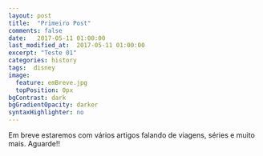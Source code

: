 ```yaml
---
layout: post
title:  "Primeiro Post"
comments: false
date:   2017-05-11 01:00:00
last_modified_at:  2017-05-11 01:00:00
excerpt: "Teste 01"
categories: history
tags:  disney
image:
  feature: emBreve.jpg
  topPosition: 0px
bgContrast: dark
bgGradientOpacity: darker
syntaxHighlighter: no
---
```

Em breve estaremos com vários artigos falando de viagens, séries e muito mais. Aguarde!! 

